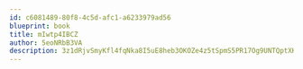 ```yaml
---
id: c6081489-80f8-4c5d-afc1-a6233979ad56
blueprint: book
title: mIwtp4IBCZ
author: 5eoNRbB3VA
description: 3z1dRjvSmyKfl4fqNka8I5uE8heb3OKOZe4z5tSpmS5PR17Og9UNTQptXKwZAV3bWKMCmEzFOJAXOjongZuu3D4xUIrPkIpxoIfQ
---
```

